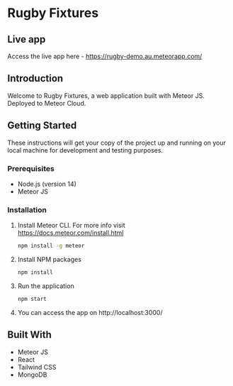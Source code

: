 # Rugby Fixtures

## Live app

Access the live app here - https://rugby-demo.au.meteorapp.com/

## Introduction

Welcome to Rugby Fixtures, a web application built with Meteor JS. Deployed to Meteor Cloud.

## Getting Started

These instructions will get your copy of the project up and running on your local machine for development and testing purposes.

### Prerequisites

- Node.js (version 14)
- Meteor JS

### Installation

1. Install Meteor CLI. For more info visit https://docs.meteor.com/install.html

   ```sh
   npm install -g meteor
   ```

2. Install NPM packages
   ```sh
   npm install
   ```
3. Run the application
   ```sh
   npm start
   ```
4. You can access the app on http://localhost:3000/

## Built With

- Meteor JS
- React
- Tailwind CSS
- MongoDB
